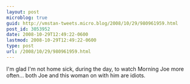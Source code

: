 ```yaml
---
layout: post
microblog: true
guid: http://vmstan-tweets.micro.blog/2008/10/29/980961959.html
post_id: 3053952
date: 2008-10-29T12:49:22-0600
lastmod: 2008-10-29T12:49:22-0600
type: post
url: /2008/10/29/980961959.html
---
```

I'm glad I'm not home sick, during the day, to watch Morning Joe more often... both Joe and this woman on with him are idiots.
